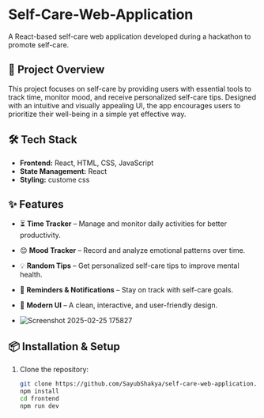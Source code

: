 # Self-Care-Web-Application

A React-based self-care web application developed during a hackathon to promote self-care.

## 🚀 Project Overview
This project focuses on self-care by providing users with essential tools to track time, monitor mood, and receive personalized self-care tips. Designed with an intuitive and visually appealing UI, the app encourages users to prioritize their well-being in a simple yet effective way.

## 🛠️ Tech Stack
- **Frontend:** React, HTML, CSS, JavaScript
- **State Management:** React 
- **Styling:** custome css

## ✨ Features
- ⏳ **Time Tracker** – Manage and monitor daily activities for better productivity.
- 😊 **Mood Tracker** – Record and analyze emotional patterns over time.
- 💡 **Random Tips** – Get personalized self-care tips to improve mental health.
- 🔔 **Reminders & Notifications** – Stay on track with self-care goals.
- 🎨 **Modern UI** – A clean, interactive, and user-friendly design.

- ![Screenshot 2025-02-25 175827](https://github.com/user-attachments/assets/c4b9fd1b-5b4f-4cb0-9195-d838786f71d2)


## 📦 Installation & Setup
1. Clone the repository:
   ```sh
   git clone https://github.com/SayubShakya/self-care-web-application.git
   npm install
   cd frontend
   npm run dev
   




